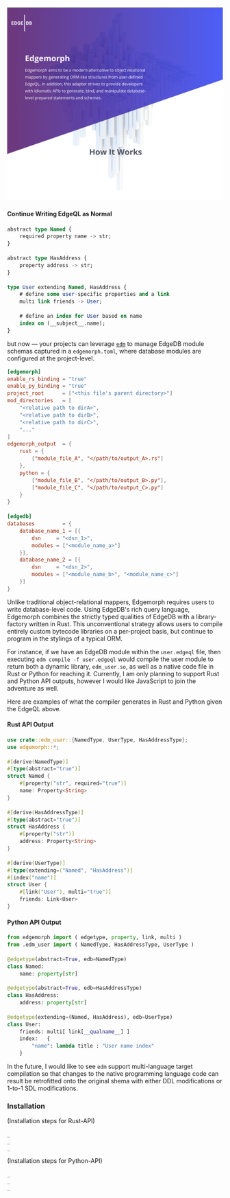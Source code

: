 ![EdgemorphBanner](/banner.png)

#### Continue Writing EdgeQL as Normal

```sql
abstract type Named {
    required property name -> str;
}

abstract type HasAddress {
    property address -> str;
}

type User extending Named, HasAddress {
    # define some user-specific properties and a link
    multi link friends -> User;

    # define an index for User based on name
    index on (__subject__.name);
}
```

but now — your projects can leverage [`edm`](https://github.com/dmgolembiowski/edgemorph/tree/master/edm) to manage EdgeDB module schemas captured in a `edgemorph.toml`, where database modules are configured at the project-level.

```toml
[edgemorph]
enable_rs_binding = "true"
enable_py_binding = "true"
project_root      = ["<this file's parent directory>"]
mod_directories   = [
    "<relative path to dirA>",
    "<relative path to dirB>",
    "<relative path to dirC>",
    "..."
]
edgemorph_output  = {
    rust = {
        ["module_file_A", "</path/to/output_A>.rs"]
    },
    python = {
        ["module_file_B", "</path/to/output_B>.py"],
        ["module_file_C", "</path/to/output_C>.py"]
    }
}

[edgedb]
databases         = { 
    database_name_1 = [{
        dsn     = "<dsn_1>", 
        modules = ["<module_name_a>"]
    }],
    database_name_2 = [{
        dsn     = "<dsn_2>", 
        modules = ["<module_name_b>", "<module_name_c>"]
    }]
}
```

Unlike traditional object-relational mappers, Edgemorph requires users to write database-level code. Using EdgeDB's rich query language, Edgemorph combines the strictly typed qualities of EdgeDB with a library-factory written in Rust. This unconventional strategy allows users to compile entirely custom bytecode libraries on a per-project basis, but continue to program in the stylings of a typical ORM.

For instance, if we have an EdgeDB module within the `user.edgeql` file, then executing `edm compile -f user.edgeql` would compile the user module to return both a dynamic library, `edm_user.so`, as well as a native code file in Rust or Python for reaching it. Currently, I am only planning to support Rust and Python  API outputs, however I would like JavaScript to join the adventure as well.

Here are examples of what the compiler generates in Rust and Python given the EdgeQL above.

#### Rust API Output

```rust
use crate::edm_user::{NamedType, UserType, HasAddressType};
use edgemorph::*;

#[derive(NamedType)]
#[type(abstract="true")]
struct Named {
    #[property("str", required="true")]
    name: Property<String>
}

#[derive(HasAddressType)]
#[type(abstract="true")]
struct HasAddress {
    #[property("str")]
    address: Property<String>
}

#[derive(UserType)]
#[type(extending=("Named", "HasAddress")]
#[index("name")]
struct User {
    #[link("User"), multi="true")]
    friends: Link<User>
}
```


#### Python API Output

```python
from edgemorph import ( edgetype, property, link, multi )
from .edm_user import ( NamedType, HasAddressType, UserType )

@edgetype(abstract=True, edb=NamedType)
class Named:
    name: property[str]

@edgetype(abstract=True, edb=HasAddressType)
class HasAddress:
    address: property[str]

@edgetype(extending=(Named, HasAddress), edb=UserType)
class User:
    friends: multi[ link[__qualname__] ]
    index:   {
        "name": lambda title : "User name index"
    }
```

In the future, I would like to see `edm` support multi-language target compilation so that changes to the native programming language code can result be retrofitted onto the original shema with either DDL modifications or 1-to-1 SDL modifications.

### Installation

(Installation steps for Rust-API)

```
_
_
_
```

(Installation steps for Python-API)

```
_
_
_
```


